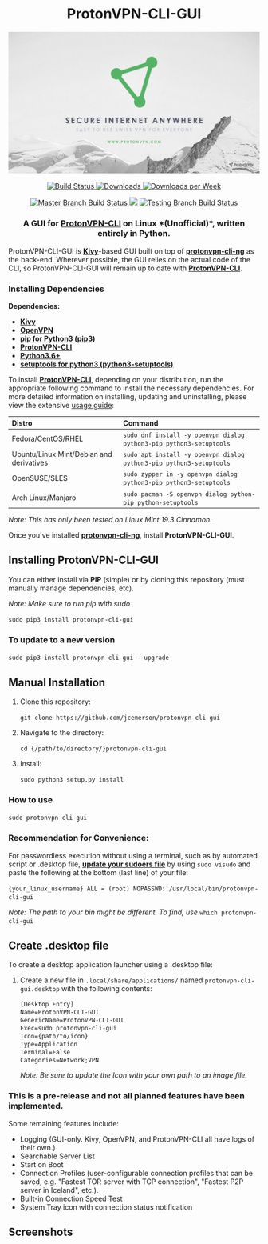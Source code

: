 <h1 align="center">ProtonVPN-CLI-GUI</h1>

<p align="center">
  <img src="https://github.com/jcemerson/protonvpn-cli-gui/blob/package/protonvpn_cli_gui/images/protonvpn-wallpaper-7.jpg" alt="ProtonVPN"></img>
</p>

<p align="center">
  <a href="https://github.com/jcemerson/protonvpn-cli-gui/releases/latest">
      <img alt="Build Status" src="https://img.shields.io/github/release/jcemerson/protonvpn-cli-gui.svg?style=flat" />
  </a>
  <a href="https://pepy.tech/project/protonvpn-cli-gui">
    <img alt="Downloads" src="https://pepy.tech/badge/protonvpn-cli-gui">
  </a>
    <a href="https://pepy.tech/project/protonvpn-linux-cli-gui/week">
      <img alt="Downloads per Week" src="https://pepy.tech/badge/protonvpn-cli-gui/week">
    </a>
</p>
<p align="center">
    <a href="https://actions-badge.atrox.dev/jcemerson/protonvpn-cli-gui/goto?ref=master">
        <img alt="Master Branch Build Status" src="https://img.shields.io/endpoint.svg?url=https%3A%2F%2Factions-badge.atrox.dev%jcemerson%2Fprotonvpn-cli-gui%2Fbadge%3Fref%3Dmaster&style=flat" />
    </a>
    <a href="https://github.com/jcemerson/protonvpn-cli-gui/blob/master/LICENSE">
        <img src="https://img.shields.io/github/license/jcemerson/protonvpn-cli-gui">
    </a>
    <a href="https://actions-badge.atrox.dev/jcemerson/protonvpn-cli-gui/goto?ref=testing">
        <img alt="Testing Branch Build Status" src="https://img.shields.io/endpoint.svg?url=https%3A%2F%2Factions-badge.atrox.dev%2Fjcemerson%2Fprotonvpn-cli-gui%2Fbadge%3Fref%3Dtesting&style=flat" />
    </a>
</p>

<h3 align="center">A GUI for <a href="https://github.com/ProtonVPN/protonvpn-cli-ng"><b>ProtonVPN-CLI</b></a> on Linux *(Unofficial)*, written entirely in Python.</h3>

ProtonVPN-CLI-GUI is <a href="https://github.com/kivy/kivy"><b>Kivy</b></a>-based GUI built on top of <a href="https://github.com/ProtonVPN/protonvpn-cli-ng"><b>protonvpn-cli-ng</b></a> as the back-end. Wherever possible, the GUI relies on the actual code of the CLI, so ProtonVPN-CLI-GUI will remain up to date with <a href="https://github.com/ProtonVPN/protonvpn-cli-ng"><b>ProtonVPN-CLI</b></a>.



### Installing Dependencies

**Dependencies:**

- <a href="https://github.com/kivy/kivy"><b>Kivy</b></a>
- <a href="https://github.com/OpenVPN/openvpn"><b>OpenVPN</b></a>
- <a href="https://github.com/pypa/pip"><b>pip for Python3 (pip3)</b></a>
- <a href="https://github.com/ProtonVPN/protonvpn-cli-ng"><b>ProtonVPN-CLI</b></a>
- <a href="https://www.python.org/"><b>Python3.6+</b></a>
- <a href="https://pypi.org/project/setuptools/"><b>setuptools for python3 (python3-setuptools)</b></a>

To install <a href="https://github.com/ProtonVPN/protonvpn-cli-ng"><b>ProtonVPN-CLI</b></a>, depending on your distribution, run the appropriate following command to install the necessary dependencies.
For more detailed information on installing, updating and uninstalling, please view the extensive [usage guide](https://github.com/ProtonVPN/protonvpn-cli-ng/blob/master/USAGE.md#installation--updating):

| **Distro**                              | **Command**                                                        |
|:----------------------------------------|:------------------------------------------------                   |
|Fedora/CentOS/RHEL                       | `sudo dnf install -y openvpn dialog python3-pip python3-setuptools`|
|Ubuntu/Linux Mint/Debian and derivatives | `sudo apt install -y openvpn dialog python3-pip python3-setuptools`|
|OpenSUSE/SLES                            | `sudo zypper in -y openvpn dialog python3-pip python3-setuptools`  |
|Arch Linux/Manjaro                       | `sudo pacman -S openvpn dialog python-pip python-setuptools`       |

*Note: This has only been tested on Linux Mint 19.3 Cinnamon.*


Once you've installed <a href="https://github.com/ProtonVPN/protonvpn-cli-ng"><b>protonvpn-cli-ng</b></a>, install <b>ProtonVPN-CLI-GUI</b>.



## Installing ProtonVPN-CLI-GUI

You can either install via <b>PIP</b> (simple) or by cloning this repository (must manually manage dependencies, etc).

*Note: Make sure to run pip with sudo*

`sudo pip3 install protonvpn-cli-gui`



### To update to a new version

`sudo pip3 install protonvpn-cli-gui --upgrade`



## Manual Installation

1. Clone this repository:

    `git clone https://github.com/jcemerson/protonvpn-cli-gui`

2. Navigate to the directory:

   `cd {/path/to/directory/}protonvpn-cli-gui`

3. Install:

    `sudo python3 setup.py install`



### How to use

 `sudo protonvpn-cli-gui`


### Recommendation for Convenience:
For passwordless execution without using a terminal, such as by automated script or .desktop file, <a href="https://www.linux.com/training-tutorials/configuring-linux-sudoers-file/"><b>update your sudoers file</b></a> by using `sudo visudo` and paste the following at the bottom (last line) of your file:

`{your_linux_username} ALL = (root) NOPASSWD: /usr/local/bin/protonvpn-cli-gui`

*Note: The path to your bin might be different. To find, use* `which protonvpn-cli-gui`



## Create .desktop file

To create a desktop application launcher using a .desktop file:

1. Create a new file in `.local/share/applications/` named `protonvpn-cli-gui.desktop` with the following contents:

    ```
    [Desktop Entry]
    Name=ProtonVPN-CLI-GUI
    GenericName=ProtonVPN-CLI-GUI
    Exec=sudo protonvpn-cli-gui
    Icon={path/to/icon}
    Type=Application
    Terminal=False
    Categories=Network;VPN
    ```
    *Note: Be sure to update the Icon with your own path to an image file.*



### This is a pre-release and not all planned features have been implemented.

Some remaining features include:

- Logging (GUI-only. Kivy, OpenVPN, and ProtonVPN-CLI all have logs of their own.)
- Searchable Server List
- Start on Boot
- Connection Profiles (user-configurable connection profiles that can be saved, e.g. "Fastest TOR server with TCP connection", "Fastest P2P server in Iceland", etc.).
- Built-in Connection Speed Test
- System Tray icon with connection status notification



## Screenshots
